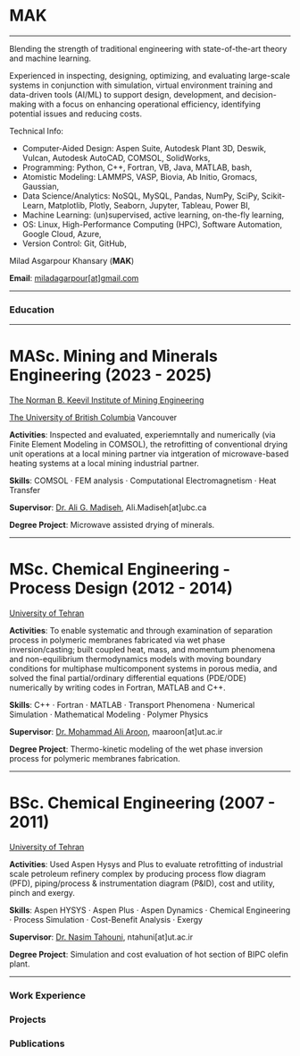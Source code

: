 # MAK 

___

Blending the strength of traditional engineering with state-of-the-art theory and machine learning. 

Experienced in inspecting, designing, optimizing, and evaluating large-scale systems in conjunction with simulation, virtual environment training and data-driven tools (AI/ML) to support design, development, and decision-making with a focus on enhancing operational efficiency, identifying potential issues and reducing costs. 

Technical Info: 
- Computer-Aided Design: Aspen Suite, Autodesk Plant 3D, Deswik, Vulcan, Autodesk AutoCAD, COMSOL, SolidWorks, 
- Programming: Python, C++, Fortran, VB, Java, MATLAB, bash, 
- Atomistic Modeling: LAMMPS, VASP, Biovia, Ab Initio, Gromacs, Gaussian,  
- Data Science/Analytics: NoSQL, MySQL, Pandas, NumPy, SciPy, Scikit-Learn, Matplotlib, Plotly, Seaborn, Jupyter, Tableau, Power BI,  
- Machine Learning: (un)supervised, active learning, on-the-fly learning, 
- OS: Linux, High-Performance Computing (HPC), Software Automation, Google Cloud, Azure, 
- Version Control: Git, GitHub,

Milad Asgarpour Khansary (**MAK**) 

**Email**: [miladagarpour[at]gmail.com](mailto:miladasgarpour@gmail.com)

___

### Education 
___

# MASc. Mining and Minerals Engineering (2023 - 2025)

[The Norman B. Keevil Institute of Mining Engineering](https://mining.ubc.ca/)

[The University of British Columbia](https://www.ubc.ca/) Vancouver

**Activities**: Inspected and evaluated, experiemntally and numerically (via Finite Element Modeling in COMSOL), the retrofitting of conventional drying unit operations at a local mining partner via intgeration of microwave-based heating systems at a local mining industrial partner.

**Skills**: COMSOL · FEM analysis · Computational Electromagnetism · Heat Transfer

**Supervisor**: [Dr. Ali G. Madiseh](https://scholar.google.com/citations?hl=en&user=37lpUjsAAAAJ), Ali.Madiseh[at]ubc.ca

**Degree Project**: Microwave assisted drying of minerals.

___

# MSc. Chemical Engineering - Process Design (2012 - 2014)

[University of Tehran](https://ut.ac.ir/en)

**Activities**: To enable systematic and through examination of separation process in polymeric membranes fabricated via wet phase inversion/casting; built coupled heat, mass, and momentum phenomena and non-equilibrium thermodynamics models with moving boundary conditions for multiphase multicomponent systems in porous media, and solved the final partial/ordinary differential equations (PDE/ODE) numerically by writing codes in Fortran, MATLAB and C++. 

**Skills**: C++ · Fortran · MATLAB · Transport Phenomena · Numerical Simulation · Mathematical Modeling · Polymer Physics

**Supervisor**: [Dr. Mohammad Ali Aroon](https://scholar.google.com/citations?user=IxP_tLUAAAAJ&hl=en), maaroon[at]ut.ac.ir

**Degree Project**: Thermo-kinetic modeling of the wet phase inversion process for polymeric membranes fabrication.

___

# BSc. Chemical Engineering (2007 - 2011)

[University of Tehran](https://ut.ac.ir/en)

**Activities**: Used Aspen Hysys and Plus to evaluate retrofitting of industrial scale petroleum refinery complex by producing process flow diagram (PFD), piping/process & instrumentation diagram (P&ID), cost and utility, pinch and exergy. 

**Skills**: Aspen HYSYS · Aspen Plus · Aspen Dynamics · Chemical Engineering · Process Simulation · Cost-Benefit Analysis · Exergy

**Supervisor**: [Dr. Nasim Tahouni](https://scholar.google.com/citations?user=jWEhjFcAAAAJ&hl=en), ntahuni[at]ut.ac.ir 

**Degree Project**: Simulation and cost evaluation of hot section of BIPC olefin plant.

___

### Work Experience 

### Projects 

### Publications 

